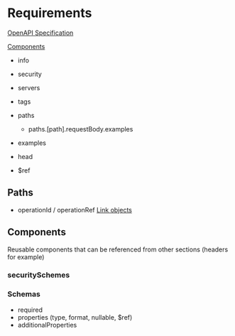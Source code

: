 # Requirements


[OpenAPI Specification](https://swagger.io/specification/)


[Components](https://swagger.io/specification/#components-object)

- info
- security
- servers
- tags
- paths
  - paths.[path].requestBody.examples
- examples
- head



- $ref


## Paths

- operationId / operationRef [Link objects](https://github.com/OAI/OpenAPI-Specification/blob/master/versions/3.0.2.md#link-object)

## Components

Reusable components that can be referenced from other sections (headers for example)

### securitySchemes

### Schemas
- required
- properties (type, format, nullable, $ref)
- additionalProperties